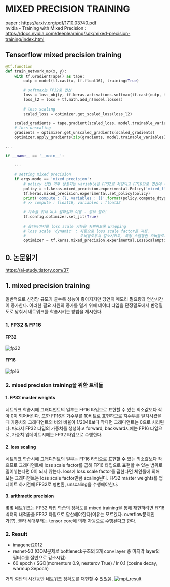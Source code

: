 # MIXED PRECISION TRAINING

paper : https://arxiv.org/pdf/1710.03740.pdf  
nvidia - Training with Mixed Precision : https://docs.nvidia.com/deeplearning/sdk/mixed-precision-training/index.html

## Tensorflow mixed precision training
```python
@tf.function
def train_network_mp(x, y):
    with tf.GradientTape() as tape:
        outp = model(tf.cast(x, tf.float16), training=True)
        
        # softmax는 FP32로 연산
        loss = loss_obj(y, tf.keras.activations.softmax(tf.cast(outp, tf.float32)))
        loss_l2 = loss + tf.math.add_n(model.losses)
        
        # loss scaling
        scaled_loss = optimizer.get_scaled_loss(loss_l2)
    
    scaled_gradients = tape.gradient(scaled_loss, model.trainable_variables)
    # loss unscaling
    gradients = optimizer.get_unscaled_gradients(scaled_gradients)
    optimizer.apply_gradients(zip(gradients, model.trainable_variables))

...

if __name__ == '__main__':
	
    ...
	
    # setting mixed precision
    if args.mode == 'mixed_precision':
        # policy 선언 이후 생성되는 variable은 FP32로 저장되고 FP16으로 연산에 이용됨.
        policy = tf.keras.mixed_precision.experimental.Policy('mixed_float16')
        tf.keras.mixed_precision.experimental.set_policy(policy)
        print('compute : {}, variables : {}'.format(policy.compute_dtype, policy.variable_dtype))
        # >> compute : float16, variables : float32
        
        # 가속을 위해 XLA 컴파일러 이용 - 공부 필요!
        tf.config.optimizer.set_jit(True)
        
        # 옵티마이저를 loss scale 기능을 지원하도록 wrapping
        # loss scale 'dynamic' : 자동으로 loss scale factor를 지정.
        #     					 오버플로우시 감소시키고, 특정 스텝동안 오버플로가 없다면 증가시킴.
        optimizer = tf.keras.mixed_precision.experimental.LossScaleOptimizer(optimizer, "dynamic")
```


## 0. 논문읽기  
https://ai-study.tistory.com/37  

## 1. mixed precision training
 일반적으로 신경망 규모가 클수록 성능이 좋아지지만 당연히 메모리 필요량과 연산시간이 증가한다. 이러한 필요 자원의 증가를 덜기 위해 데이터 타입을 단정밀도에서 반정밀도로 낮춰서 네트워크를 학습시키는 방법을 제시한다.
### 1. FP32 & FP16
#### FP32
![fp32](https://user-images.githubusercontent.com/28844164/76207639-801cf880-6241-11ea-8e11-2bc3e364b5b9.png)
#### FP16
![fp16](https://user-images.githubusercontent.com/28844164/76207658-88753380-6241-11ea-9548-a57efa6d27ca.png)

### 2. mixed precision training을 위한 트릭들
#### 1. FP32 master weights
 네트워크 학습시에 그래디언트의 일부는 FP16 타입으로 표현할 수 있는 최소값보다 작아 0이 되어버린다. 또한 FP16은 가수부를 10비트로 표현하므로 지수부를 일치시켰을때 가중치와 그래디언트의 비의 비율이 1/2048보다 작다면 그래디언트는 0으로 처리된다. 따라서 FP32 타입의 가중치를 생성하고 forward, backward시에는 FP16 타입으로, 가중치 업데이트시에는 FP32 타입으로 수행한다. 
 
 
#### 2. loss scaling
 네트워크 학습시에 그래디언트의 일부는 FP16 타입으로 표현할 수 있는 최소값보다 작으므로 그래디언트에 loss scale factor를 곱해 FP16 타입으로 표현할 수 있는 범위로 밀어넣는다면 0이 되지 않는다. loss에 loss scale factor를 곱한다면 체인룰에 의해 모든 그래디언트는 loss scale factor만큼 scaling된다. FP32 master weights를 업데이트 하기전에 FP32로 형변환, unscaling을 수행해야한다.
#### 3. arithmetic precision
 몇몇 네트워크는 FP32 타입 학습의 정확도를 mixed training을 통해 재현하려면 FP16 벡터의 내적곱을 FP32 타입으로 합산해야한다(이유는 모르겠다. overflow문제인가??). 볼타 세대부터는 tensor core에 의해 자동으로 수행된다고 한다.
 
 
### 2. Result
* imagenet2012
* resnet-50 (OOM문제로 bottleneck구조의 3개 conv layer 중 마지막 layer의 필터수를 절반으로 감소시킴)
* 60 epoch / SGD(momentum 0.9, nesterov True) / lr 0.1 (cosine decay, warmup 3epoch)

거의 절반의 시간동안 네트워크 정확도를 재현할 수 있었음.
![mpt_result](https://user-images.githubusercontent.com/28844164/76208654-6f6d8200-6243-11ea-816a-2901fbadc674.png)
